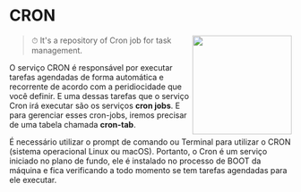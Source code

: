 # CRON
<img src="https://user-images.githubusercontent.com/61624336/234996362-0217ee9a-b372-4567-b770-28a6a9102c1f.png" height="177" align="right">

> ⏱ It's a repository of Cron job for task management.

O serviço CRON é responsável por executar tarefas agendadas de forma automática e recorrente de acordo com a peridiocidade que você definir. E uma dessas tarefas que o serviço Cron irá executar são os serviços **cron jobs**. E para gerenciar esses cron-jobs, iremos precisar de uma tabela chamada **cron-tab**. 

É necessário utilizar o prompt de comando ou Terminal para utilizar o CRON (sistema operacional Linux ou macOS). Portanto, o Cron é um serviço iniciado no plano de fundo, ele é instalado no processo de BOOT da máquina e fica verificando a todo momento se tem tarefas agendadas para ele executar.

